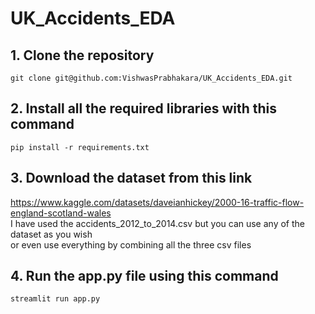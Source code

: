 # UK_Accidents_EDA
## 1. Clone the repository  
``` git clone git@github.com:VishwasPrabhakara/UK_Accidents_EDA.git ```   
## 2. Install all the required libraries with this command  
``` pip install -r requirements.txt ```  
## 3. Download the dataset from this link  
https://www.kaggle.com/datasets/daveianhickey/2000-16-traffic-flow-england-scotland-wales  
I have used the accidents_2012_to_2014.csv but you can use any of the dataset as you wish   
or even use everything by combining all the three csv files  
## 4. Run the app.py file using this command  
``` streamlit run app.py ```  

